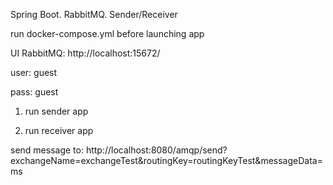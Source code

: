 Spring Boot. RabbitMQ. Sender/Receiver

run docker-compose.yml before launching app

UI RabbitMQ: http://localhost:15672/

user: guest

pass: guest

1. run sender app

2. run receiver app

send message to: http://localhost:8080/amqp/send?exchangeName=exchangeTest&routingKey=routingKeyTest&messageData=ms

